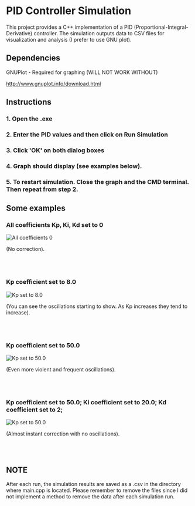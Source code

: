 # PID Controller Simulation

This project provides a C++ implementation of a PID (Proportional-Integral-Derivative) controller.
The simulation outputs data to CSV files for visualization and analysis (I prefer to use GNU plot).

## Dependencies

GNUPlot - Required for graphing (WILL NOT WORK WITHOUT)

http://www.gnuplot.info/download.html

## Instructions

### 1. Open the .exe

### 2. Enter the PID values and then click on Run Simulation

### 3. Click 'OK' on both dialog boxes

### 4. Graph should display (see examples below).

### 5. To restart simulation. Close the graph and the CMD terminal.  Then repeat from step 2.


## Some examples

### All coefficients Kp, Ki, Kd set to 0

![All coefficients 0](https://github.com/alihaghour/Plotting/blob/master/WithoutPIDResponse.PNG?raw=true)

(No correction).

<br/><br/> 

### Kp coefficient set to 8.0

![Kp set to 8.0](https://github.com/alihaghour/Plotting/blob/master/PIDKp8.PNG?raw=true)

(You can see the oscillations starting to show. As Kp increases they tend to increase).

<br/><br/> 

### Kp coefficient set to 50.0

![Kp set to 50.0](https://github.com/alihaghour/Plotting/blob/master/PIDkp50.PNG?raw=true)

(Even more violent and frequent oscillations).

<br/><br/> 

### Kp coefficient set to 50.0; Ki coefficient set to 20.0; Kd coefficient set to 2;

![Kp set to 50.0](https://github.com/alihaghour/Plotting/blob/master/PIDkp50Ki20Kd2.PNG?raw=true)

(Almost instant correction with no oscillations).

<br/><br/> 

## NOTE
After each run, the simulation results are saved as a .csv in the directory where main.cpp is located. Please remember to remove the files since I did not implement a method to remove the data after each simulation run.
